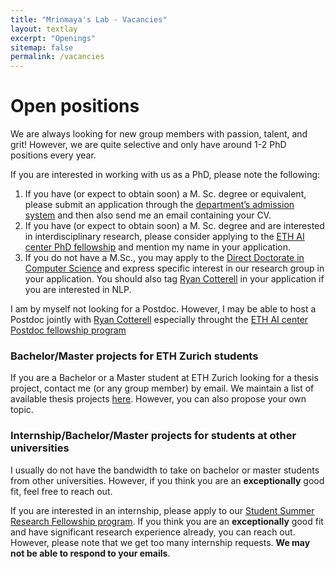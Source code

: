 ```yaml
---
title: "Mrinmaya's Lab - Vacancies"
layout: textlay
excerpt: "Openings"
sitemap: false
permalink: /vacancies
---
```


# Open positions


We are always looking for new group members with passion, talent, and grit! However, we are quite selective and only have around 1-2 PhD positions every year.

If you are interested in working with us as a PhD, please note the following:
1. If you have (or expect to obtain soon) a M. Sc. degree or equivalent, please submit an application through the [department’s admission system](https://www.inf.ethz.ch/phd-application) and then also send me an email containing your CV.
2. If you have (or expect to obtain soon) a M. Sc. degree and are interested in interdisciplinary research, please consider applying to the [ETH AI center PhD fellowship](https://ai.ethz.ch/education/phd-and-postdoc-programs.html) and mention my name in your application.
3. If you do not have a M.Sc., you may apply to the [Direct Doctorate in Computer Science](https://inf.ethz.ch/doctorate/direct-doctorate-computer-science.html) and express specific interest in our research group in your application. You should also tag [Ryan Cotterell](https://rycolab.io/) in your application if you are interested in NLP.

I am by myself not looking for a Postdoc. However, I may be able to host a Postdoc jointly with [Ryan Cotterell](https://rycolab.io/) especially throught the [ETH AI center Postdoc fellowship program](https://ai.ethz.ch/education/phd-and-postdoc-programs.html)

### Bachelor/Master projects for ETH Zurich students
If you are a Bachelor or a Master student at ETH Zurich looking for a thesis project, contact me (or any group member) by email. We maintain a list of available thesis projects [here](https://docs.google.com/document/d/1V6VXXAUmfEURldrbPtCiIFAOW4UKoXT49fTvTSOsRTk/edit#). However, you can also propose your own topic.

### Internship/Bachelor/Master projects for students at other universities
I usually do not have the bandwidth to take on bachelor or master students from other universities. However, if you think you are an **exceptionally** good fit, feel free to reach out.

If you are interested in an internship, please apply to our [Student Summer Research Fellowship program](https://www.inf.ethz.ch/studies/summer-research-fellowship.html). If you think you are an **exceptionally** good fit and have significant research experience already, you can reach out. However, please note that we get too many internship requests. **We may not be able to respond to your emails**.
